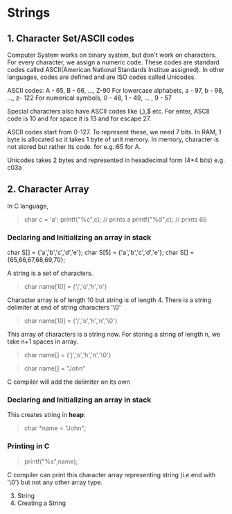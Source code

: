 # Strings

## 1. Character Set/ASCII codes
Computer System works on binary system, but don't work on characters. For every character, we assign a numeric code. 
These codes are standard codes called ASCII(American National Standards Institue assigned). In other languages, codes
are defined and are ISO codes called Unicodes. 

ASCII codes: A - 65, B - 66, ..., Z-90
For lowercase alphabets, a - 97, b - 98, ..., z- 122
For numerical symbols, 0 - 48, 1 - 49, ... , 9 - 57

Special characters also have ASCII codes like (,),$ etc.
For enter, ASCII code is 10 and for space it is 13 and for escape 27.

ASCII codes start from 0-127. To represent these, we need 7 bits. In RAM, 1 byte is allocated so it takes 1 byte of unit memory. In memory, character is not stored but rather its code. for e.g.:65 for A.

Unicodes takes 2 bytes and represented in hexadecimal form (4*4 bits) e.g. c03a

## 2. Character Array

In C language,
>char c = 'a';
>printf("%c",c); // prints a
>printf("%d",c); // prints 65

### Declaring and Initializing an array in stack

char S[] = {'a','b','c','d','e'};
char S[5] = {'a','b','c','d','e'};
char S[] = {65,66,67,68,69,70};

A string is a set of characters.
>char name[10] = {'j','o','h','n'}

Character array is of length 10 but string is of length 4. There is a string delimiter at end of string characters '\0'

>char name[10] = {'j','o','h','n','\0'}

This array of characters is a string now. For storing a string of length n, we take n+1 spaces in array.

>char name[] = {'j','o','h','n','\0'}

> char name[] = "John"

C compiler will add the delimiter on its own

### Declaring and Initializing an array in stack
This creates string in **heap**:

> char *name = "John";

### Printing in C
> printf("%s",name);

C compiler can print this character array representing string (i.e.end with '\0') but not any other array type.


3. String 
4. Creating a String
